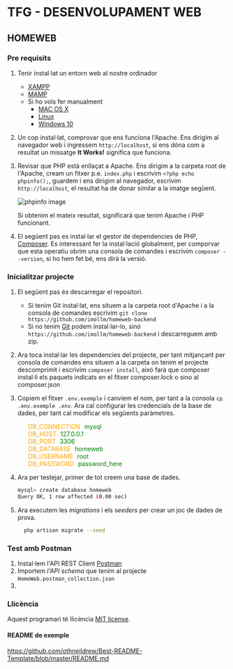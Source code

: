 # TFG - DESENVOLUPAMENT WEB
## HOMEWEB

### Pre requisits

1. Tenir instal·lat un entorn web al nostre ordinador
    - [XAMPP](https://www.apachefriends.org/es/download.html)
    - [MAMP](https://www.mamp.info/en/downloads/)
    - Si ho vols fer manualment 
       - [MAC OS X](https://getgrav.org/blog/macos-bigsur-apache-multiple-php-versions)
       - [Linux](https://www.digitalocean.com/community/tutorials/how-to-install-linux-apache-mysql-php-lamp-stack-on-ubuntu-20-04-es)
       - [Windows 10](https://codebriefly.com/how-to-setup-apache-php-mysql-on-windows-10/)


2. Un cop instal·lat, comprovar que ens funciona l'Apache. Ens dirigim al navegador web i ingressem `http://localhost`, si ens dóna com a resultat un missatge **It Works!** significa que funciona.


3. Revisar que PHP està enllaçat a Apache. Ens dirigim a la carpeta root de l'Apache, cream un fitxer p.e. `index.php` i escrivim `<?php echo phpinfo();`, guardem i ens dirigim al navegador, 
   escrivim `http://localhost`, el resultat ha de donar similar a la imatge següent.
   
    <p>
        <img src="https://upload.wikimedia.org/wikipedia/commons/b/b5/PHP_7.1_-_Example_phpinfo%28%29_Screen.png" alt="phpinfo image"/>
   </p>

    Si obtenim el mateix resultat, significarà que tenim Apache i PHP funcionant.


4. El següent pas es instal·lar el gestor de dependencies de PHP, [Composer](https://getcomposer.org/doc/00-intro.md). Es interessant fer la instal·lació globalment, per comporvar que esta operatiu obrim una consola de comandes i escrivim `composer --version`, si ho hem fet bé, ens dirà la versió.

### Inicialitzar projecte

1. El següent pas és descarregar el repositori.
    - Si tenim Git instal·lat, ens situem a la carpeta root d'Apache i a la consola de comandes escrivim `git clone https://github.com/imollm/homeweb-backend`
    - Si no tenim [Git](https://git-scm.com/downloads) podem instal·lar-lo, sinó `https://github.com/imollm/homeweb-backend` i descarreguem amb zip.
    

2. Ara toca instal·lar les dependencies del projecte, per tant mitjançant per consola de comandes ens situem a la carpeta on tenim el projecte descomprimit i escrivim `composer install`, això farà que composer instal·li els paquets indicats en el fitxer composer.lock o sino al composer.json


3. Copiem el fitxer `.env.exemple` i canviem el nom, per tant a la consola `cp .env.exemple .env`. Ara cal configurar les credencials de la base de dades, per tant cal modificar els següents paràmetres.

    <ul>
        <li style="list-style: none"><span style="color: orange">DB_CONNECTION</span><span style="color: white">=</span><span style="color: green">mysql</span></li>
        <li style="list-style: none"><span style="color: orange">DB_HOST</span><span style="color: white">=</span><span style="color: green">127.0.0.1</span></li>
       <li style="list-style: none"><span style="color: orange">DB_PORT</span><span style="color: white">=</span><span style="color: green">3306</span></li>
       <li style="list-style: none"><span style="color: orange">DB_DATABASE</span><span style="color: white">=</span><span style="color: green">homeweb</span></li>
       <li style="list-style: none"><span style="color: orange">DB_USERNAME</span><span style="color: white">=</span><span style="color: green">root</span></li>
       <li style="list-style: none"><span style="color: orange">DB_PASSWORD</span><span style="color: white">=</span><span style="color: green">password_here</span></li>
    </ul>



4. Ara per testejar, primer de tot creem una base de dades.
      ```sh
      mysql> create database homeweb
      Query OK, 1 row affected (0.00 sec)
      ```
   
5. Ara executem les *migrations* i els *seeders* per crear un joc de dades de prova.
    ```sh
      php artisan migrate --seed
    ```
    
### Test amb Postman
1. Instal·lem l'API REST Client [Postman](https://www.postman.com/downloads/)
2. Importem *l'API schema* que tenim al projecte `HomeWeb.postman_collection.json`
3. 


### Llicència

Aquest programari té llicència [MIT license](https://opensource.org/licenses/MIT).

#### README de exemple
https://github.com/othneildrew/Best-README-Template/blob/master/README.md
